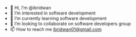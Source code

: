 - 👋 Hi, I’m @ibridwan
- 👀 I’m interested in software development 
- 🌱 I’m currently learning software development 
- 💞️ I’m looking to collaborate on software developers group 
- 📫 How to reach me ibridwan01@gmail.com

<!---
ibridwan/ibridwan is a ✨ special ✨ repository because its `README.md` (this file) appears on your GitHub profile.
You can click the Preview link to take a look at your changes.
--->

